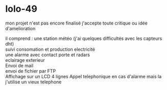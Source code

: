 # lolo-49
mon projet n'est pas encore finalisé j'accepte toute critique ou idée d'amelioration

il comprend : une station météo (j'ai quelques difficultés avec les capteurs dht)              
              suivi consomation et production electricité                            
              une alarme avec contact porte et radars                      
              eclairage exterieur                  
              Envoi de mail              
              envoi de fichier par FTP             
	      Affichage sur un LCD 4 lignes
	      Appel telephonique en cas d'alarme mais la j'utilise un vieux telephone
							
